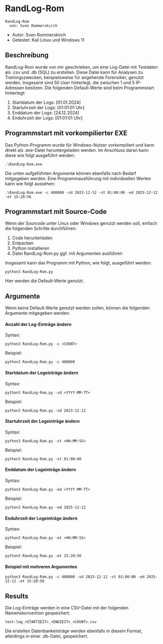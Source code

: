 
# RandLog-Rom
```
RandLog-Rom
  von: Sven Rommerskirch
```
* Autor: Sven Rommerskirch
* Getestet: Kali Linux und Windows 11


## Beschreibung
RandLog-Rom wurde von mir geschrieben, um eine Log-Datei mit Testdaten als .csv und .db (SQL) zu erstellen. Diese Datei kann für Analysen zu Trainingszwecken, beispielsweise für angehende Forensiker, genutzt werden. Insgesamt sind 50 User hinterlegt, die zwischen 1 und 5 IP-Adressen besitzen.
Die folgenden Default-Werte sind beim Programmstart hinterlegt:

1. Startdatum der Logs: [01.01.2024]
2. Startuhrzeit der Logs: [01:01:01 Uhr]
3. Enddatum der Logs: [24.12.2024]
4. Enduhrzeit der Logs: [01:01:01 Uhr] 


## Programmstart mit vorkompilierter EXE
Das Python-Programm wurde für Windows-Nutzer vorkompiliert und kann direkt als .exe-Datei heruntergeladen werden. Im Anschluss daran kann diese wie folgt ausgeführt werden:
```
.\RandLog-Rom.exe
```

Die unten aufgeführten Argumente können ebenfalls nach Bedarf mitgegeben werden. Eine Programmausführung mit individuellen Werten kann wie folgt aussehen:
```
.\RandLog-Rom.exe -c 400000 -sd 2023-12-12 -st 01:00:00 -ed 2025-12-12 -et 15:20:56
```



## Programmstart mit Source-Code
Wenn der Sourcode unter Linux oder Windows genutzt werden soll, einfach die folgenden Schritte durchführen:

1. Code herunterladen
2. Entpacken
3. Python installieren
4. Datei RandLog-Rom.py ggf. mit Argumenten ausführen

Insgesamt kann das Programm mit Python, wie folgt, ausgeführt werden:

```
python3 RandLog-Rom.py
```

Hier werden die Default-Werte genutzt.


## Argumente
Wenn keine Default-Werte genutzt werden sollen, können die folgenden Argumente mitgegeben werden:

#### Anzahl der Log-Einträge ändern
Syntax:
```
python3 RandLog-Rom.py -c <COUNT>
```

Beispiel:
```
python3 RandLog-Rom.py -c 400000
```


#### Startdatum der Logeinträge ändern
Syntax:
```
python3 RandLog-Rom.py -sd <YYYY-MM-TT>
```

Beispiel:
```
python3 RandLog-Rom.py -sd 2023-12-12
```


#### Startuhrzeit der Logeinträge ändern
Syntax:
```
python3 RandLog-Rom.py -st <HH:MM:SS>
```

Beispiel:
```
python3 RandLog-Rom.py -st 01:00:00
```


#### Enddatum der Logeinträge ändern
Syntax:
```
python3 RandLog-Rom.py -ed <YYYY-MM-TT>
```

Beispiel:
```
python3 RandLog-Rom.py -ed 2025-12-12
```


#### Enduhrzeit der Logeinträge ändern
Syntax:
```
python3 RandLog-Rom.py -et <HH:MM:SS>
```

Beispiel:
```
python3 RandLog-Rom.py -et 15:20:56
```


#### Beispiel mit mehreren Argumenten
```
python3 RandLog-Rom.py -c 400000 -sd 2023-12-12 -st 01:00:00 -ed 2025-12-12 -et 15:20:56
```



## Results
Die Log-Einträge werden in eine CSV-Datei mit der folgenden Namenskonvention gespeichert:
```
test-log_<STARTZEIT>_<ENDZEIT>_<COUNT>.csv
```

Die erstellen Datenbankeinträge werden ebenfalls in diesem Format, allerdings in einer .db-Datei, gespeichert.

